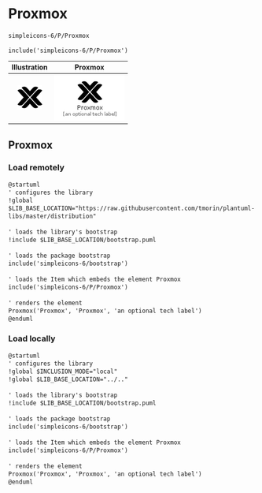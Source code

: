 # Proxmox


```text
simpleicons-6/P/Proxmox
```

```text
include('simpleicons-6/P/Proxmox')
```



| Illustration | Proxmox |
| :---: | :---: |
| ![illustration for Illustration](../../simpleicons-6/P/Proxmox.png) | ![illustration for Proxmox](../../simpleicons-6/P/Proxmox.Local.png) |




## Proxmox

### Load remotely
```plantuml
@startuml
' configures the library
!global $LIB_BASE_LOCATION="https://raw.githubusercontent.com/tmorin/plantuml-libs/master/distribution"

' loads the library's bootstrap
!include $LIB_BASE_LOCATION/bootstrap.puml

' loads the package bootstrap
include('simpleicons-6/bootstrap')

' loads the Item which embeds the element Proxmox
include('simpleicons-6/P/Proxmox')

' renders the element
Proxmox('Proxmox', 'Proxmox', 'an optional tech label')
@enduml
```

### Load locally
```plantuml
@startuml
' configures the library
!global $INCLUSION_MODE="local"
!global $LIB_BASE_LOCATION="../.."

' loads the library's bootstrap
!include $LIB_BASE_LOCATION/bootstrap.puml

' loads the package bootstrap
include('simpleicons-6/bootstrap')

' loads the Item which embeds the element Proxmox
include('simpleicons-6/P/Proxmox')

' renders the element
Proxmox('Proxmox', 'Proxmox', 'an optional tech label')
@enduml
```

